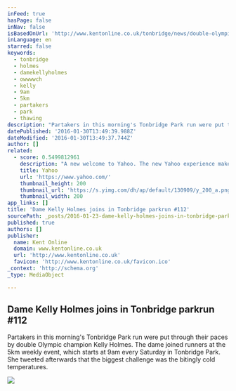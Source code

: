 ```yaml
---
inFeed: true
hasPage: false
inNav: false
isBasedOnUrl: 'http://www.kentonline.co.uk/tonbridge/news/double-olympic-champion-joins-in-59724/'
inLanguage: en
starred: false
keywords:
  - tonbridge
  - holmes
  - damekellyholmes
  - owwwwch
  - kelly
  - 9am
  - 5km
  - partakers
  - park
  - thawing
description: "Partakers in this morning's Tonbridge Park run were put through their paces by double Olympic champion Kelly Holmes. The dame joined runners at the 5km weekly event, which starts at 9am every Saturday in Tonbridge Park. She tweeted afterwards that the biggest challenge was the bitingly cold temperatures."
datePublished: '2016-01-30T13:49:39.988Z'
dateModified: '2016-01-30T13:49:37.744Z'
author: []
related:
  - score: 0.5499812961
    description: "A new welcome to Yahoo. The new Yahoo experience makes it easier to discover the news and information that you care about most. It's the web ordered for you."
    title: Yahoo
    url: 'https://www.yahoo.com/'
    thumbnail_height: 200
    thumbnail_url: 'https://s.yimg.com/dh/ap/default/130909/y_200_a.png'
    thumbnail_width: 200
app_links: []
title: 'Dame Kelly Holmes joins in Tonbridge parkrun #112'
sourcePath: _posts/2016-01-23-dame-kelly-holmes-joins-in-tonbridge-park-run.md
published: true
authors: []
publisher:
  name: Kent Online
  domain: www.kentonline.co.uk
  url: 'http://www.kentonline.co.uk'
  favicon: 'http://www.kentonline.co.uk/favicon.ico'
_context: 'http://schema.org'
_type: MediaObject

---
```

<article style=""><h1>Dame Kelly Holmes joins in Tonbridge parkrun #112</h1><p>Partakers in this morning's Tonbridge Park run were put through their paces by double Olympic champion Kelly Holmes. The dame joined runners at the 5km weekly event, which starts at 9am every Saturday in Tonbridge Park. She tweeted afterwards that the biggest challenge was the bitingly cold temperatures.</p><img src="https://s3-us-west-2.amazonaws.com/the-grid-img/p/506964da6143da2c8a1c1f87b1f2ec1a2d212776.jpg" /></article>